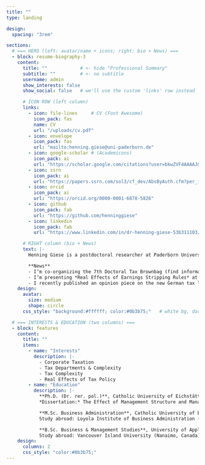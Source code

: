 ```yaml
---
title: ""
type: landing

design:
  spacing: "3rem"

sections:
  # === HERO (left: avatar/name + icons; right: bio + News) ===
  - block: resume-biography-3
    content:
      title: ""            # <- hide "Professional Summary"
      subtitle: ""         # <- no subtitle
      username: admin
      show_interests: false
      show_social: false   # we'll use the custom 'links' row instead

      # ICON ROW (left column)
      links:
        - icon: file-lines     # CV (Font Awesome)
          icon_pack: fas
          name: CV
          url: "/uploads/cv.pdf"
        - icon: envelope
          icon_pack: fas
          url: "mailto:henning.giese@uni-paderborn.de"
        - icon: google-scholar # (Academicons)
          icon_pack: ai
          url: "https://scholar.google.com/citations?user=bkwZVF4AAAAJ&hl=en"
        - icon: ssrn
          icon_pack: ai
          url: "https://papers.ssrn.com/sol3/cf_dev/AbsByAuth.cfm?per_id=2850729"
        - icon: orcid
          icon_pack: ai
          url: "https://orcid.org/0000-0001-6878-5826"
        - icon: github
          icon_pack: fab
          url: "https://github.com/henninggiese"
        - icon: linkedin
          icon_pack: fab
          url: "https://www.linkedin.com/in/dr-henning-giese-53b311103/?originalSubdomain=de"

      # RIGHT column (bio + News)
      text: |-
        Henning Giese is a postdoctoral researcher at Paderborn University (Germany). His research focuses on multidimensional aspects of taxation with an emphasis on tax departments, tax complexity, and the effects of fiscal policy. One strand of his work examines factors that influence the design and performance of tax departments. A second strand investigates determinants and consequences of tax complexity. Several of his studies explore how tax policy shapes firm-level outcomes, such as tax compliance and risk-taking, and initiatives that advance the green transition.

        **News**
        - I’m co-organizing the 7th Doctoral Tax Brownbag (find information on the [previous edition here](https://sites.google.com/view/svea-holtmann/virtual-doctoral-tax-seminar)). A call for papers will follow soon.
        - I’m presenting *Real Effects of Earnings Stripping Rules* at the University of Illinois Symposium on Tax Research XIX on September 12.
        - I recently published an opinion piece on the new German tax law jointly with Svea Holtmann, Reinald Koch, and Dominika Langenmayr in [ifo Schnelldienst](https://www.ifo.de/publikationen/2025/zeitschrift-einzelheft/ifo-schnelldienst-082025-steuerliches-sofortprogramm-fuer-investitionen).
    design:
      avatar:
        size: medium
        shape: circle
      css_style: "background:#ffffff; color:#0b3b75;"   # white bg, dark-blue text

  # === INTERESTS & EDUCATION (two columns) ===
  - block: features
    content:
      title: ""
      items:
        - name: "Interests"
          description: |-
            - Corporate Taxation
            - Tax Departments & Complexity
            - Tax Complexity
            - Real Effects of Tax Policy
        - name: "Education"
          description: |-
            **Ph.D. (Dr. rer. pol.)**, Catholic University of Eichstätt–Ingolstadt, 2017–2021  
            *Dissertation:* The Effect of Management Structure and Manager Liability on Tax Avoidance

            **M.Sc. Business Administration**, Catholic University of Eichstätt–Ingolstadt, 2014–2016  
            Study abroad: Loyola Institute of Business Administration (Chennai, India), Sep–Dec 2015

            **B.Sc. Business & Management Studies**, University of Applied Sciences Europe, 2011–2014  
            Study abroad: Vancouver Island University (Nanaimo, Canada), Jan–Mar 2013
    design:
      columns: 2
      css_style: "color:#0b3b75;"
---
```


